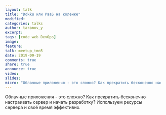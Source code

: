 ```yaml
---
layout: talk
title: "Dokku или PaaS на коленке"
modified:
categories: talks
author: taranov_y
excerpt:
tags: [code web DevOps]
image:
feature:
talk: meetup_tmn5
date: 2019-09-19
comments: true
share: true
announce: true
video: 
slides: 
micro: "Облачные приложения - это сложно? Как прекратить бесконечно настраивать сервер и начать разработку? Используем ресурсы сервера и своё время эффективно."
---
```


Облачные приложения - это сложно? Как прекратить бесконечно настраивать сервер и начать разработку? Используем ресурсы сервера и своё время эффективно.